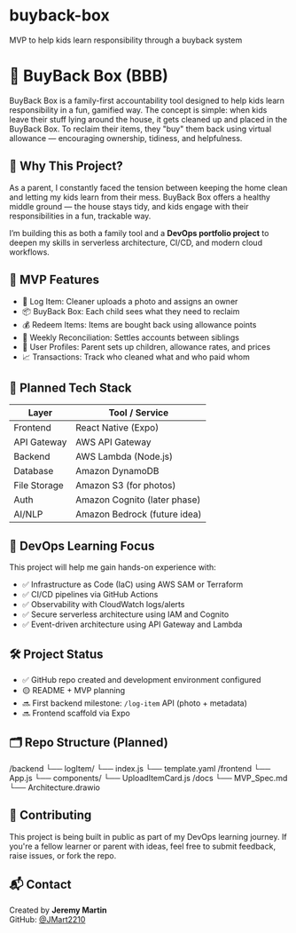 # buyback-box
MVP to help kids learn responsibility through a buyback system

# 🧰 BuyBack Box (BBB)

BuyBack Box is a family-first accountability tool designed to help kids learn responsibility in a fun, gamified way. The concept is simple: when kids leave their stuff lying around the house, it gets cleaned up and placed in the BuyBack Box. To reclaim their items, they "buy" them back using virtual allowance — encouraging ownership, tidiness, and helpfulness.

## 🧠 Why This Project?

As a parent, I constantly faced the tension between keeping the home clean and letting my kids learn from their mess. BuyBack Box offers a healthy middle ground — the house stays tidy, and kids engage with their responsibilities in a fun, trackable way.

I’m building this as both a family tool and a **DevOps portfolio project** to deepen my skills in serverless architecture, CI/CD, and modern cloud workflows.

## 🎯 MVP Features

- 📸 Log Item: Cleaner uploads a photo and assigns an owner
- 📦 BuyBack Box: Each child sees what they need to reclaim
- 💰 Redeem Items: Items are bought back using allowance points
- 🔁 Weekly Reconciliation: Settles accounts between siblings
- 👥 User Profiles: Parent sets up children, allowance rates, and prices
- 📈 Transactions: Track who cleaned what and who paid whom

## 🚧 Planned Tech Stack

| Layer        | Tool / Service              |
|-------------|-----------------------------|
| Frontend     | React Native (Expo)         |
| API Gateway  | AWS API Gateway             |
| Backend      | AWS Lambda (Node.js)        |
| Database     | Amazon DynamoDB             |
| File Storage | Amazon S3 (for photos)      |
| Auth         | Amazon Cognito (later phase)|
| AI/NLP       | Amazon Bedrock (future idea)|

## 🧪 DevOps Learning Focus

This project will help me gain hands-on experience with:
- ✅ Infrastructure as Code (IaC) using AWS SAM or Terraform
- ✅ CI/CD pipelines via GitHub Actions
- ✅ Observability with CloudWatch logs/alerts
- ✅ Secure serverless architecture using IAM and Cognito
- ✅ Event-driven architecture using API Gateway and Lambda

## 🛠️ Project Status

- ✅ GitHub repo created and development environment configured
- 🟡 README + MVP planning
- 🔜 First backend milestone: `/log-item` API (photo + metadata)
- 🔜 Frontend scaffold via Expo

## 🗂️ Repo Structure (Planned)

/backend
└── logItem/
└── index.js
└── template.yaml
/frontend
└── App.js
└── components/
└── UploadItemCard.js
/docs
└── MVP_Spec.md
└── Architecture.drawio


## 🤝 Contributing

This project is being built in public as part of my DevOps learning journey. If you're a fellow learner or parent with ideas, feel free to submit feedback, raise issues, or fork the repo.

## 📬 Contact

Created by **Jeremy Martin**  
GitHub: [@JMart2210](https://github.com/JMart2210)  